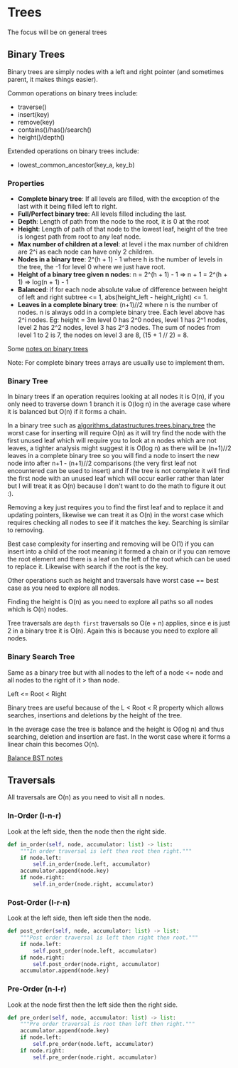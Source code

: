 # Trees

The focus will be on general trees

## Binary Trees

Binary trees are simply nodes with a left and right pointer (and sometimes parent, it makes things easier).

Common operations on binary trees include:
- traverse()
- insert(key)
- remove(key)
- contains()/has()/search()
- height()/depth()

Extended operations on binary trees include:
- lowest_common_ancestor(key_a, key_b)

### Properties

- **Complete binary tree**: If all levels are filled, with the exception of the last with it being filled left to right.
- **Full/Perfect binary tree**: All levels filled including the last.
- **Depth**: Length of path from the node to the root, it is 0 at the root
- **Height**: Length of path of that node to the lowest leaf, height of the tree is longest path from root to any leaf node.
- **Max number of children at a level**: at level i the max number of children are 2^i as each node can have only 2 children.
- **Nodes in a binary tree**: 2^(h + 1) - 1 where h is the number of levels in the tree, the -1 for level 0 where we just have root.
- **Height of a binary tree given n nodes**: n = 2^(h + 1) - 1 => n + 1 = 2^(h + 1) => log(n + 1) - 1
- **Balanced**: if for each node absolute value of difference between height of left and right subtree <= 1, abs(height_left - height_right) <= 1.
- **Leaves in a complete binary tree**: (n+1)//2 where n is the number of nodes. n is always odd in a complete binary tree. Each level above has 2^i nodes.
    Eg: height = 3m level 0 has 2^0 nodes, level 1 has 2^1 nodes, level 2 has 2^2 nodes, level 3 has 2^3 nodes. The sum of nodes from level 1 to 2 is 7, the nodes on level 3 are 8, (15 + 1 // 2) = 8.

Some [notes on binary trees](https://www.cise.ufl.edu/class/cop3530sp13/lectures/Lecture18.pdf)

Note: For complete binary trees arrays are usually use to implement them.

### Binary Tree

In binary trees if an operation requires looking at all nodes it is O(n), if you only need to traverse down 1 branch it is O(log n) in the average case where it is balanced but O(n) if it forms a chain.

In a binary tree such as [algorithms_datastructures.trees.binary_tree](./binary_tree.py) the worst case for inserting will require O(n)
as it will try find the node with the first unused leaf which will require you to look at n nodes which are not leaves,
a tighter analysis might suggest it is O(log n) as there will be (n+1)//2 leaves in a complete binary tree so you will find a node to insert
the new node into after n+1 - (n+1)//2 comparisons (the very first leaf not encountered can be used to insert)
and if the tree is not complete it will find the first node with an unused leaf which will occur earlier rather than later but I will treat it as O(n) because I don't want to do the math to figure it out :).

Removing a key just requires you to find the first leaf and to replace it and updating pointers, likewise we can treat it as O(n) in the worst case which requires checking all nodes to see if it matches the key.
Searching is similar to removing.

Best case complexity for inserting and removing will be O(1) if you can insert into a child of the root meaning it formed a chain or if you can remove the root element and there is a leaf on the left of the root
which can be used to replace it. Likewise with search if the root is the key.

Other operations such as height and traversals have worst case == best case as you need to explore all nodes.

Finding the height is O(n) as you need to explore all paths so all nodes which is O(n) nodes.

Tree traversals are `depth first` traversals so O(e + n) applies, since e is just 2 in a binary tree it is O(n). Again this is because you need to explore all nodes.

### Binary Search Tree

Same as a binary tree but with all nodes to the left of a node <= node and all nodes to the right of it > than node.

Left <= Root < Right

Binary trees are useful because of the L < Root < R property which allows searches, insertions and deletions by the height of the tree.

In the average case the tree is balance and the height is O(log n) and thus searching, deletion and insertion are fast. In the worst case where it forms a linear chain this becomes O(n).

[Balance BST notes](https://ocw.mit.edu/courses/electrical-engineering-and-computer-science/6-006-introduction-to-algorithms-fall-2011/lecture-videos/MIT6_006F11_lec06.pdf)

## Traversals

All traversals are O(n) as you need to visit all n nodes.

### In-Order (l-n-r)

Look at the left side, then the node then the right side.

```python
def in_order(self, node, accumulator: list) -> list:
    """In order traversal is left then root then right."""
    if node.left:
        self.in_order(node.left, accumulator)
    accumulator.append(node.key)
    if node.right:
        self.in_order(node.right, accumulator)
```

### Post-Order (l-r-n)

Look at the left side, then left side then the node.

```python
def post_order(self, node, accumulator: list) -> list:
    """Post order traversal is left then right then root."""
    if node.left:
        self.post_order(node.left, accumulator)
    if node.right:
        self.post_order(node.right, accumulator)
    accumulator.append(node.key)
```

### Pre-Order (n-l-r)

Look at the node first then the left side then the right side.

```python
def pre_order(self, node, accumulator: list) -> list:
    """Pre order traversal is root then left then right."""
    accumulator.append(node.key)
    if node.left:
        self.pre_order(node.left, accumulator)
    if node.right:
        self.pre_order(node.right, accumulator)
```